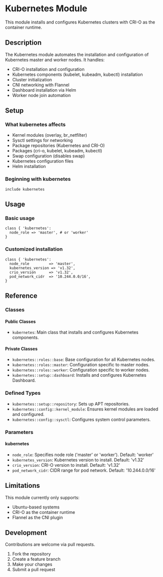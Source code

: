 # Kubernetes Module

This module installs and configures Kubernetes clusters with CRI-O as the container runtime.

## Description

The Kubernetes module automates the installation and configuration of Kubernetes master and worker nodes. It handles:

- CRI-O installation and configuration
- Kubernetes components (kubelet, kubeadm, kubectl) installation
- Cluster initialization
- CNI networking with Flannel
- Dashboard installation via Helm
- Worker node join automation

## Setup

### What kubernetes affects

* Kernel modules (overlay, br_netfilter)
* Sysctl settings for networking
* Package repositories (Kubernetes and CRI-O)
* Packages (cri-o, kubelet, kubeadm, kubectl)
* Swap configuration (disables swap)
* Kubernetes configuration files
* Helm installation

### Beginning with kubernetes

```puppet
include kubernetes
```

## Usage

### Basic usage

```puppet
class { 'kubernetes':
  node_role => 'master', # or 'worker'
}
```

### Customized installation

```puppet
class { 'kubernetes':
  node_role         => 'master',
  kubernetes_version => 'v1.32',
  crio_version      => 'v1.32',
  pod_network_cidr  => '10.244.0.0/16',
}
```

## Reference

### Classes

#### Public Classes

* `kubernetes`: Main class that installs and configures Kubernetes components.

#### Private Classes

* `kubernetes::roles::base`: Base configuration for all Kubernetes nodes.
* `kubernetes::roles::master`: Configuration specific to master nodes.
* `kubernetes::roles::worker`: Configuration specific to worker nodes.
* `kubernetes::setup::dashboard`: Installs and configures Kubernetes Dashboard.

### Defined Types

* `kubernetes::setup::repository`: Sets up APT repositories.
* `kubernetes::config::kernel_module`: Ensures kernel modules are loaded and configured.
* `kubernetes::config::sysctl`: Configures system control parameters.

### Parameters

#### kubernetes

* `node_role`: Specifies node role ('master' or 'worker'). Default: 'worker'
* `kubernetes_version`: Kubernetes version to install. Default: 'v1.32'
* `crio_version`: CRI-O version to install. Default: 'v1.32'
* `pod_network_cidr`: CIDR range for pod network. Default: '10.244.0.0/16'

## Limitations

This module currently only supports:
* Ubuntu-based systems
* CRI-O as the container runtime
* Flannel as the CNI plugin

## Development

Contributions are welcome via pull requests.

1. Fork the repository
2. Create a feature branch
3. Make your changes
4. Submit a pull request
